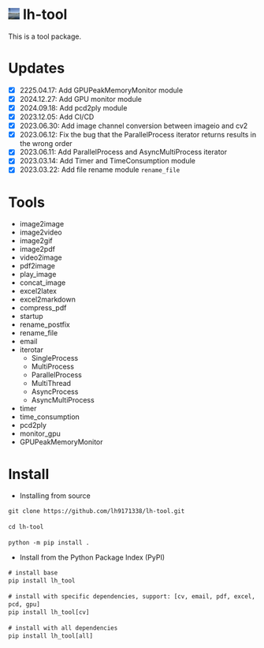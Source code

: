 [<img height="23" src="https://github.com/lh9171338/Outline/blob/master/icon.jpg"/>](https://github.com/lh9171338/Outline) lh-tool
===

This is a tool package.

# Updates

 - [x] 2225.04.17: Add GPUPeakMemoryMonitor module
 - [x] 2024.12.27: Add GPU monitor module
 - [x] 2024.09.18: Add pcd2ply module
 - [x] 2023.12.05: Add CI/CD
 - [x] 2023.06.30: Add image channel conversion between imageio and cv2
 - [x] 2023.06.12: Fix the bug that the ParallelProcess iterator returns results in the wrong order
 - [x] 2023.06.11: Add ParallelProcess and AsyncMultiProcess iterator
 - [x] 2023.03.14: Add Timer and TimeConsumption module
 - [x] 2023.03.22: Add file rename module `rename_file`

# Tools

* image2image
* image2video
* image2gif
* image2pdf
* video2image
* pdf2image
* play_image
* concat_image
* excel2latex
* excel2markdown
* compress_pdf
* startup
* rename_postfix
* rename_file
* email
* iterotar
    * SingleProcess
    * MultiProcess
    * ParallelProcess
    * MultiThread
    * AsyncProcess
    * AsyncMultiProcess
* timer
* time_consumption
* pcd2ply
* monitor_gpu
* GPUPeakMemoryMonitor

# Install

* Installing from source
```shell
git clone https://github.com/lh9171338/lh-tool.git

cd lh-tool

python -m pip install .
```

* Install from the Python Package Index (PyPI)
```shell
# install base
pip install lh_tool

# install with specific dependencies, support: [cv, email, pdf, excel, pcd, gpu]
pip install lh_tool[cv]

# install with all dependencies
pip install lh_tool[all]
```
